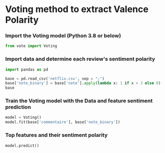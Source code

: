 # Voting method to extract Valence Polarity

### Import the Voting model (Python 3.8 or below)
```python
from vote import Voting
```

### Import data and determine each review's sentiment polarity 
```python
import pandas as pd 

base = pd.read_csv('netflix.csv', sep = ";")
base['note_binary'] = base['note'].apply(lambda x: 1 if x > 3 else 0)
base
```

### Train the Voting model with the Data and feature sentiment prediction
```python
model = Voting()
model.fit(base['commentaire'], base['note_binary'])
```

### Top features and their sentiment polarity
```python
model.predict()
```


